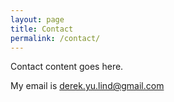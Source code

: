 ```yaml
---
layout: page
title: Contact
permalink: /contact/
---
```


Contact content goes here.

My email is [derek.yu.lind@gmail.com](mailto:derek.yu.lind@gmail.com)
